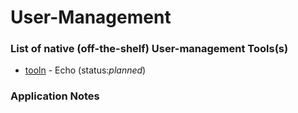 # User-Management

### List of native (off-the-shelf) User-management Tools(s)

* [tooln](/user/tooln) - Echo (status:*planned*)

### Application Notes
